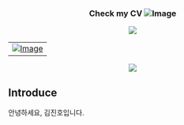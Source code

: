 ### <center> Check my CV <img src="https://img.shields.io/badge/-CV-111111?style=flat&logo=Read.cv&logoColor=white" alt="Image"><center>

<p style="text-align: center;">
  <a href="https://violet0929.github.io">
    <img src="https://img.shields.io/badge/-CV-111111?style=flat&logo=Read.cv&logoColor=white">
  </a>
</p>

<table>
  <tr>
    <td align="center">
      <a href="https://violet0929.github.io">
        <img src="https://img.shields.io/badge/-CV-111111?style=flat&logo=Read.cv&logoColor=white" alt="Image">
      </a>
    </td>
  </tr>
</table>

<p align="center">
<img src="https://img.shields.io/badge/-CV-111111?style=flat&logo=Read.cv&logoColor=white"/>
</p>



## Introduce
안녕하세요, 김진호입니다.
